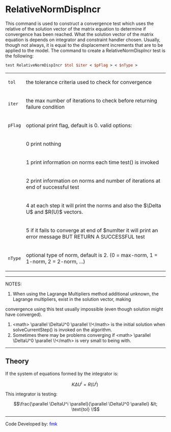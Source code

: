 # RelativeNormDispIncr

<p>This command is used to construct a convergence test which uses the
relative of the solution vector of the matrix equation to determine if
convergence has been reached. What the solution vector of the matrix
equation is depends on integrator and constraint handler chosen.
Usually, though not always, it is equal to the displacement increments
that are to be applied to the model. The command to create a
RelativeNormDispIncr test is the following:</p>

```tcl
test RelativeNormDispIncr $tol $iter < $pFlag > < $nType >
```

<table>
<tbody>
<tr class="odd">
<td><p><code class="parameter-table-variable">tol</code></p></td>
<td><p>the tolerance criteria used to check for convergence</p></td>
</tr>
<tr class="even">
<td><p><code class="parameter-table-variable">iter</code></p></td>
<td><p>the max number of iterations to check before returning failure
condition</p></td>
</tr>
<tr class="odd">
<td><p><code class="parameter-table-variable">pFlag</code></p></td>
<td><p>optional print flag, default is 0. valid options:</p></td>
</tr>
<tr class="even">
<td></td>
<td><p>0 print nothing</p></td>
</tr>
<tr class="odd">
<td></td>
<td><p>1 print information on norms each time test() is invoked</p></td>
</tr>
<tr class="even">
<td></td>
<td><p>2 print information on norms and number of iterations at end of
successful test</p></td>
</tr>
<tr class="odd">
<td></td>
<td><p>4 at each step it will print the norms and also the
$\Delta U$ and $R(U)$
vectors.</p></td>
</tr>
<tr class="even">
<td></td>
<td><p>5 if it fails to converge at end of $numIter it will print an
error message BUT RETURN A SUCCESSFUL test</p></td>
</tr>
<tr class="odd">
<td><p><code class="parameter-table-variable">nType</code></p></td>
<td><p>optional type of norm, default is 2. (0 = max-norm, 1 = 1-norm, 2
= 2-norm, ...)</p></td>
</tr>
</tbody>
</table>
<hr />
<p>NOTES:</p>
<ol>
<li>When using the Lagrange Multipliers method additional unknown, the
Lagrange multipliers, exist in the solution vector, making</li>
</ol>
<p>convergence using this test usually impossible (even though solution
might have converged).</p>
<ol>
<li>&lt;math&gt; \parallel \DeltaU^0 \parallel \!&lt;/math&gt; is the
initial solution when solveCurrentStep() is invoked on the
algorithm.</li>
<li>Sometimes there may be problems converging if &lt;math&gt; \parallel
\DeltaU^0 \parallel \!&lt;/math&gt; is very small to being with.</li>
</ol>
<hr />

## Theory

<p>If the system of equations formed by the integrator is:</p>

$$K \Delta U^i = R(U^i)\,\!$$


<p>This integrator is testing:</p>

$$\frac{\parallel \DeltaU^i \parallel}{\parallel \DeltaU^0
\parallel} &lt; \text{tol} \!$$


<hr />
<p>Code Developed by: <span style="color:blue"> fmk
</span></p>

